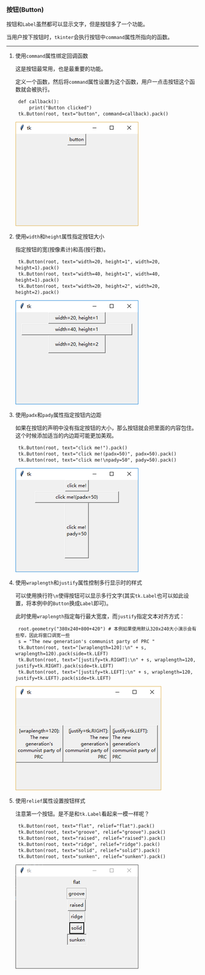 ### 按钮(Button)

按钮和`Label`虽然都可以显示文字，但是按钮多了一个功能。

当用户按下按钮时，`tkinter`会执行按钮中`command`属性所指向的函数。

-------------------------------------------------

1. 使用`command`属性绑定回调函数

    这是按钮最常用，也是最重要的功能。
    
    定义一个函数，然后将`command`属性设置为这个函数，用户一点击按钮这个函数就会被执行。
    
        def callback():
            print("Button clicked")
        tk.Button(root, text="button", command=callback).pack()
        
    ![](static/a8facbbedd9617303c3cd42514d18606.png)

2. 使用`width`和`height`属性指定按钮大小
    
    指定按钮的宽(按像素计)和高(按行数)。
    
        tk.Button(root, text="width=20, height=1", width=20, height=1).pack()
        tk.Button(root, text="width=40, height=1", width=40, height=1).pack()
        tk.Button(root, text="width=20, height=2", width=20, height=2).pack()
        
    ![](static/c91cf2c22ed1cef45153d19d26937c0e.png)  

3. 使用`padx`和`pady`属性指定按钮内边距
    
    如果在按钮的声明中没有指定按钮的大小，那么按钮就会把里面的内容包住。这个时候添加适当的内边距可能更加美观。
    
        tk.Button(root, text="click me!").pack()
        tk.Button(root, text="click me!(padx=50)", padx=50).pack()
        tk.Button(root, text="click me!\npady=50", pady=50).pack()
    
    ![](static/b1e8e0574d51a578e68b3aae1fafa3e3.png)

4. 使用`wraplength`和`justify`属性控制多行显示时的样式
    
    可以使用换行符`\n`使得按钮可以显示多行文字(其实`tk.Label`也可以如此设置，将本例中的`Button`换成`Label`即可)。
    
    此时使用`wraplength`指定每行最大宽度，而`justify`指定文本对齐方式：
    
        root.geometry("380x240+800+420") # 本例如果使用默认320x240大小演示会有些窄，因此将窗口调宽一些
        s = "The new generation's communist party of PRC "
        tk.Button(root, text="[wraplength=120]:\n" + s, wraplength=120).pack(side=tk.LEFT)
        tk.Button(root, text="[justify=tk.RIGHT]:\n" + s, wraplength=120, justify=tk.RIGHT).pack(side=tk.LEFT)
        tk.Button(root, text="[justify=tk.LEFT]:\n" + s, wraplength=120, justify=tk.LEFT).pack(side=tk.LEFT)

    ![](static/3fed3fe96b683bf80c9683ea22eb7516.png)

5. 使用`relief`属性设置按钮样式
    
    注意第一个按钮。是不是和`tk.Label`看起来一模一样呢？
        
        tk.Button(root, text="flat", relief="flat").pack()
        tk.Button(root, text="groove", relief="groove").pack()
        tk.Button(root, text="raised", relief="raised").pack()
        tk.Button(root, text="ridge", relief="ridge").pack()
        tk.Button(root, text="solid", relief="solid").pack()
        tk.Button(root, text="sunken", relief="sunken").pack()
        
    ![](static/db2a68658982a0116e84bc0270844f2e.png)
